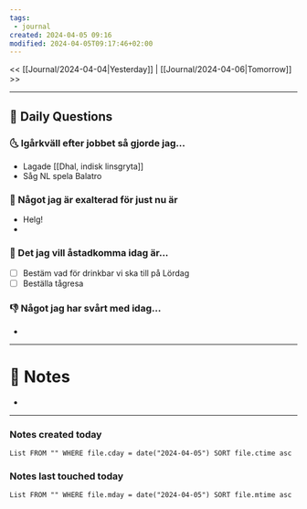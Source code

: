 ```yaml
---
tags:
 - journal
created: 2024-04-05 09:16
modified: 2024-04-05T09:17:46+02:00
---
```


<< [[Journal/2024-04-04|Yesterday]] | [[Journal/2024-04-06|Tomorrow]] >>

---
## 📅 Daily Questions
### 🌜 Igårkväll efter jobbet så gjorde jag...
- Lagade [[Dhal, indisk linsgryta]]
- Såg NL spela Balatro

### 🙌 Något jag är exalterad för just nu är
- Helg!
- 

### 🚀 Det jag vill åstadkomma idag är...
- [ ] Bestäm vad för drinkbar vi ska till på Lördag
- [ ] Beställa tågresa

### 👎 Något jag har svårt med idag...
- 

---
# 📝 Notes
- 
---
### Notes created today
```dataview
List FROM "" WHERE file.cday = date("2024-04-05") SORT file.ctime asc
```
### Notes last touched today
```dataview
List FROM "" WHERE file.mday = date("2024-04-05") SORT file.mtime asc
```